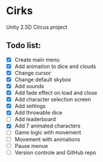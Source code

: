 # Cirks
Unity 2.5D Circus project

## Todo list:
- [x] Create main menu
- [x] Add animation to dice and clouds
- [x] Change cursor
- [x] Change default skybox
- [x] Add sounds
- [x] Add fade effect on load and close
- [x] Add character selection screen
- [x] Add settings
- [x] Add throwable dice
- [ ] Add leaderboard
- [x] Add 7 animated characters
- [ ] Game logic with movement
- [ ] Movement with animations
- [ ] Pause menue
- [ ] Version controle and GitHub repo